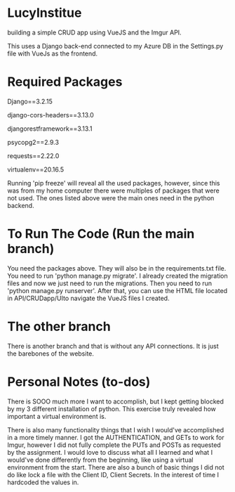 # LucyInstitue
building a simple CRUD app using VueJS and the Imgur API.

This uses a Django back-end connected to my Azure DB in the Settings.py file with VueJs as the frontend.

# Required Packages
Django==3.2.15

django-cors-headers==3.13.0

djangorestframework==3.13.1

psycopg2==2.9.3

requests==2.22.0

virtualenv==20.16.5

Running 'pip freeze' will reveal all the used packages, however, since this was from my home computer there were multiples of packages that were not used. The ones listed above were the main ones need in the python backend.

# To Run The Code (Run the main branch)

You need the packages above. They will also be in the requirements.txt file. You need to run 'python manage.py migrate'. I already created the migration files and now we just need to run the migrations. Then you need to run 'python manage.py runserver'. After that, you can use the HTML file located in API/CRUDapp/UIto navigate the VueJS files I created.

# The other branch

There is another branch and that is without any API connections. It is just the barebones of the website.

# Personal Notes (to-dos)
  
There is SOOO much more I want to accomplish, but I kept getting blocked by my 3 different installation of python. This exercise truly revealed how important a virtual environment is. 

There is also many functionality things that I wish I would've accomplished in a more timely manner. I got the AUTHENTICATION, and GETs to work for Imgur, however I did not fully complete the PUTs and POSTs as requested by the assignment. I would love to discuss what all I learned and what I would've done differently from the beginning, like using a virtual environment from the start. There are also a bunch of basic things I did not do like lock a file with the Client ID, Client Secrets. In the interest of time I hardcoded the values in.
